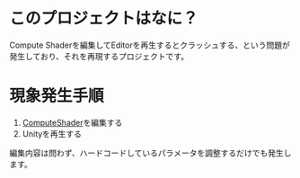 # このプロジェクトはなに？

Compute Shaderを編集してEditorを再生するとクラッシュする、という問題が発生しており、それを再現するプロジェクトです。

# 現象発生手順

1. [ComputeShader](https://github.com/edom18/CrashComputeShader/blob/main/Assets/ComputeShaders/ParticleSystem.compute)を編集する
2. Unityを再生する

編集内容は問わず、ハードコードしているパラメータを調整するだけでも発生します。